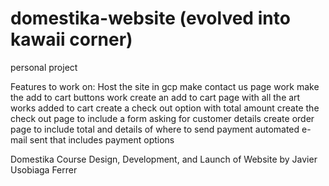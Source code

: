 # domestika-website (evolved into kawaii corner)
personal project

Features to work on:
Host the site in gcp
make contact us page work
make the add to cart buttons work
create an add to cart page with all the art works added to cart
create a check out option with total amount
create the check out page to include a form asking for customer details
create order page to include total and details of where to send payment
automated e-mail sent that includes payment options




Domestika Course Design, Development, and Launch of Website 
by Javier Usobiaga Ferrer


